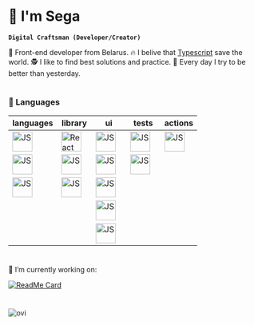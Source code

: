 # 🕺 I'm Sega

**`Digital Craftsman (Developer/Creator)`**

🏢 Front-end developer from Belarus. 
🔥 I belive that <a href="https://www.typescriptlang.org/">Typescript</a> save the world.
🕵️ I like to find best solutions and practice.
💪 Every day I try to be better than yesterday.

#

### 🧰 Languages

| languages                                                                                                                                                         	| library                                                                                                                                                      	| ui                                                                                                                                                                 	| tests                                                                                                                                               	| actions                                                                                                                                                    	|
|-------------------------------------------------------------------------------------------------------------------------------------------------------------------	|--------------------------------------------------------------------------------------------------------------------------------------------------------------	|--------------------------------------------------------------------------------------------------------------------------------------------------------------------	|-----------------------------------------------------------------------------------------------------------------------------------------------------	|------------------------------------------------------------------------------------------------------------------------------------------------------------	|
| <img align="left" alt="JS" width="40px" style="padding-right:10px" src="https://cdn.jsdelivr.net/gh/devicons/devicon/icons/javascript/javascript-original.svg"/>  	| <img align="left" alt="React" width="40px" style="padding-right:10px" src="https://cdn.jsdelivr.net/gh/devicons/devicon/icons/react/react-original.svg"/>    	| <img align="left" alt="JS" width="40px" style="padding-right:10px"  src="https://cdn.jsdelivr.net/gh/devicons/devicon/icons/tailwindcss/tailwindcss-plain.svg" />  	| <img align="left" alt="JS" width="40px" style="padding-right:10px"  src="https://cdn.jsdelivr.net/gh/devicons/devicon/icons/jest/jest-plain.svg" /> 	| <img align="left" alt="JS" width="40px" style="padding-right:10px"  src="https://seeklogo.com/images/G/github-actions-logo-031704BDC6-seeklogo.com.png" /> 	|
| <img align="left" alt="JS" width="40px" style="padding-right:10px" src="https://cdn.jsdelivr.net/gh/devicons/devicon/icons/typescript/typescript-original.svg" /> 	| <img align="left" alt="JS" width="40px" style="padding-right:10px"  src="https://cdn.jsdelivr.net/gh/devicons/devicon/icons/redux/redux-original.svg" />     	| <img align="left" alt="JS" width="40px" style="padding-right:10px"  src="https://cdn.jsdelivr.net/gh/devicons/devicon/icons/materialui/materialui-original.svg" /> 	| <img align="left" alt="JS" width="40px" style="padding-right:10px"  src="https://testing-library.com/img/logo-large.png" />                         	|                                                                                                                                                            	|
| <img align="left" alt="JS" width="40px" style="padding-right:10px"  src="https://cdn.jsdelivr.net/gh/devicons/devicon/icons/nodejs/nodejs-original.svg" />        	| <img align="left" alt="JS" width="40px" style="padding-right:10px"  src="https://cdn.jsdelivr.net/gh/devicons/devicon/icons/express/express-original.svg" /> 	| <img align="left" alt="JS" width="40px" style="padding-right:10px"  src="https://cdn.jsdelivr.net/gh/devicons/devicon/icons/threejs/threejs-original.svg" />       	|                                                                                                                                                     	|                                                                                                                                                            	|
|                                                                                                                                                                   	|                                                                                                                                                              	| <img align="left" alt="JS" width="40px" style="padding-right:10px"  src="https://seeklogo.com/images/F/framer-motion-logo-DA1E33CAA1-seeklogo.com.png" />          	|                                                                                                                                                     	|                                                                                                                                                            	|
|                                                                                                                                                                   	|                                                                                                                                                              	| <img align="left" alt="JS" width="40px" style="padding-right:10px"  src="https://gw.alipayobjects.com/zos/rmsportal/KDpgvguMpGfqaHPjicRK.svg" />                   	|                                                                                                                                                     	|                                                                                                                                                            	|

#

🔧 I’m currently working on:

[![ReadMe Card](https://github-readme-stats.vercel.app/api/pin/?username=Segacnd&repo=perfect-todo)](https://github.com/Segacnd/perfect-todo) 

#

<img src="https://github-readme-stats.vercel.app/api/top-langs?username=Segacnd&show_icons=true&locale=en&layout=compact&theme=chartreuse-dark" alt="ovi" /> 
